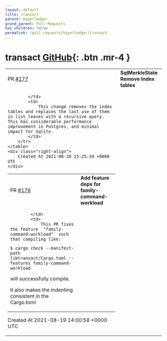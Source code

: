 ```yaml
---
layout: default
title: transact
parent: Hyperledger
grand_parent: Pull Requests
has_children: false
permalink: /pull-requests/hyperledger/transact
---
```


# transact <span class="fs-3 right-align">[GitHub](https://github.com/hyperledger/transact){: .btn .mr-4 }</span>


<div>
    <table>
        <tr>
            <td>
                PR <a href="https://github.com/hyperledger/transact/pull/177" class=".btn">#177</a>
            </td>
            <td>
                <b>
                    SqlMerkleState Remove Index tables
                </b>
            </td>
        </tr>
        <tr>
            <td>
                
            </td>
            <td>
                This change removes the index tables and replaces the last use of them in list_leaves with a recursive query.  This has considerable performance improvement in Postgres, and minimal impact for Sqlite.
            </td>
        </tr>
    </table>
    <div class="right-align">
        Created At 2021-08-20 15:25:34 +0000 UTC
    </div>
</div>

<div>
    <table>
        <tr>
            <td>
                PR <a href="https://github.com/hyperledger/transact/pull/176" class=".btn">#176</a>
            </td>
            <td>
                <b>
                    Add feature deps for family-command-workload
                </b>
            </td>
        </tr>
        <tr>
            <td>
                
            </td>
            <td>
                This PR fixes the feature `"family-command-workload"` such that compiling like:

```
$ cargo check --manifest-path libtransact/Cargo.toml --features family-command-workload
```

will successfully compile.

It also makes the indenting consistent in the Cargo.toml
            </td>
        </tr>
    </table>
    <div class="right-align">
        Created At 2021-08-19 14:00:58 +0000 UTC
    </div>
</div>

